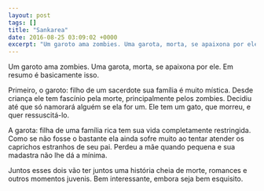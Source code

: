 ```yaml
---
layout: post
tags: []
title: "Sankarea"
date: 2016-08-25 03:09:02 +0000
excerpt: "Um garoto ama zombies. Uma garota, morta, se apaixona por ele. Em resumo é basicamente isso.  Primeiro, o garoto: filho de um sacerdote sua..."
---
```


Um garoto ama zombies. Uma garota, morta, se apaixona por ele. Em resumo é basicamente isso.

Primeiro, o garoto: filho de um sacerdote sua família é muito mística. Desde criança ele tem fascínio pela morte, principalmente pelos zombies. Decidiu até que só namorará alguém se ela for um. Ele tem um gato, que morreu, e quer ressuscitá-lo.

A garota: filha de uma família rica tem sua vida completamente restringida. Como se não fosse o bastante ela ainda sofre muito ao tentar atender os caprichos estranhos de seu pai. Perdeu a mãe quando pequena e sua madastra não lhe dá a mínima.

Juntos esses dois vão ter juntos uma história cheia de morte, romances e outros momentos juvenis. Bem interessante, embora seja bem esquisito.